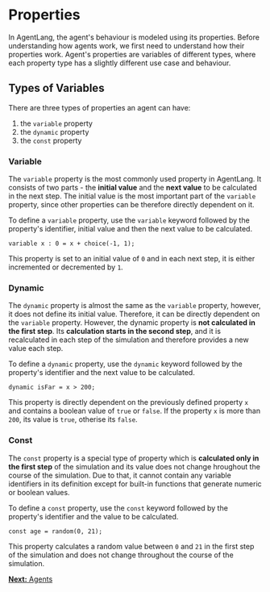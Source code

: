 # Properties

In AgentLang, the agent's behaviour is modeled using its properties. Before understanding how agents work, we first need to understand how their properties work. Agent's properties are variables of different types, where each property type has a slightly different use case and behaviour.

## Types of Variables
There are three types of properties an agent can have:
1. the `variable` property
2. the `dynamic` property
3. the `const` property

### Variable
The `variable` property is the most commonly used property in AgentLang. It consists of two parts - the **initial value** and the **next value** to be calculated in the next step. The initial value is the most important part of the `variable` property, since other properties can be therefore directly dependent on it.

To define a `variable` property, use the `variable` keyword followed by the property's identifier, initial value and then the next value to be calculated.
```
variable x : 0 = x + choice(-1, 1);
```
This property is set to an initial value of `0` and in each next step, it is either incremented or decremented by `1`.

### Dynamic
The `dynamic` property is almost the same as the `variable` property, however, it does not define its initial value. Therefore, it can be directly dependent on the `variable` property. However, the dynamic property is **not calculated in the first step**. Its **calculation starts in the second step**, and it is recalculated in each step of the simulation and therefore provides a new value each step.

To define a `dynamic` property, use the `dynamic` keyword followed by the property's identifier and the next value to be calculated.
```
dynamic isFar = x > 200;
```
This property is directly dependent on the previously defined property `x` and contains a boolean value of `true` or `false`. If the property `x` is more than `200`, its value is `true`, otherise its `false`.

### Const
The `const` property is a special type of property which is **calculated only in the first step** of the simulation and its value does not change hroughout the course of the simulation. Due to that, it cannot contain any variable identifiers in its definition except for built-in functions that generate numeric or boolean values.

To define a `const` property, use the `const` keyword followed by the property's identifier and the value to be calculated.
```
const age = random(0, 21);
```
This property calculates a random value between `0` and `21` in the first step of the simulation and does not change throughout the course of the simulation.

[**Next:** Agents](/documentation/language-design/agents)